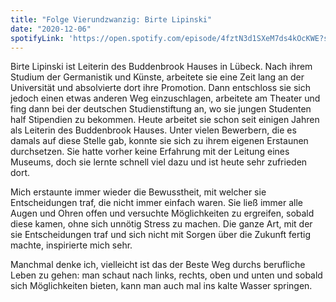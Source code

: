 ```yaml
---
title: "Folge Vierundzwanzig: Birte Lipinski"
date: "2020-12-06"
spotifyLink: 'https://open.spotify.com/episode/4fztN3d1SXeM7ds4kOcKWE?si=rwBVGmRETzWxOY1zsib0Ow'
---
```

Birte Lipinski ist Leiterin des Buddenbrook Hauses in Lübeck. 
Nach ihrem Studium der Germanistik und Künste, arbeitete sie eine Zeit lang an der Universität und absolvierte dort ihre Promotion. 
Dann entschloss sie sich jedoch einen etwas anderen Weg einzuschlagen, arbeitete am Theater und fing dann bei der deutschen Studienstiftung an, wo sie jungen Studenten half Stipendien zu bekommen. 
Heute arbeitet sie schon seit einigen Jahren als Leiterin des Buddenbrook Hauses. Unter vielen Bewerbern, die es damals auf diese Stelle gab, konnte sie sich zu ihrem eigenen Erstaunen durchsetzen. 
Sie hatte vorher keine Erfahrung mit der Leitung eines Museums, doch sie lernte schnell viel dazu und ist heute sehr zufrieden dort. 

Mich erstaunte immer wieder die Bewusstheit, mit welcher sie Entscheidungen traf, die nicht immer einfach waren. 
Sie ließ immer alle Augen und Ohren offen und versuchte Möglichkeiten zu ergreifen, sobald diese kamen, ohne sich unnötig Stress zu machen. 
Die ganze Art, mit der sie Entscheidungen traf und sich nicht mit Sorgen über die Zukunft fertig machte, inspirierte mich sehr.

Manchmal denke ich, vielleicht ist das der Beste Weg durchs berufliche Leben zu gehen: man schaut nach links, rechts, oben und unten und sobald sich Möglichkeiten bieten, kann man auch mal ins kalte Wasser springen. 
